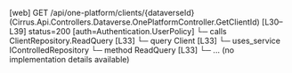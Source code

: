 [web] GET /api/one-platform/clients/{dataverseId}  (Cirrus.Api.Controllers.Dataverse.OnePlatformController.GetClientId)  [L30–L39] status=200 [auth=Authentication.UserPolicy]
  └─ calls ClientRepository.ReadQuery [L33]
  └─ query Client [L33]
  └─ uses_service IControlledRepository<Client>
    └─ method ReadQuery [L33]
      └─ ... (no implementation details available)

